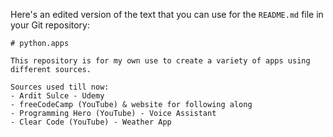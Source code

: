 Here's an edited version of the text that you can use for the `README.md` file in your Git repository:

```
# python.apps

This repository is for my own use to create a variety of apps using different sources.

Sources used till now:
- Ardit Sulce - Udemy
- freeCodeCamp (YouTube) & website for following along
- Programming Hero (YouTube) - Voice Assistant
- Clear Code (YouTube) - Weather App
```

